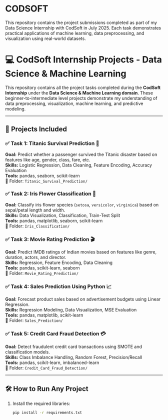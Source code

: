 # CODSOFT
This repository contains the project submissions completed as part of my Data Science Internship with CodSoft in July 2025. Each task demonstrates practical applications of machine learning, data preprocessing, and visualization using real-world datasets.
# 💻 CodSoft Internship Projects - Data Science & Machine Learning

This repository contains all the project tasks completed during the **CodSoft Internship** under the **Data Science & Machine Learning domain**. These beginner-to-intermediate level projects demonstrate my understanding of data preprocessing, visualization, machine learning, and predictive modeling.

---

## 📌 Projects Included

### ✅ Task 1: Titanic Survival Prediction 🚢
**Goal:** Predict whether a passenger survived the Titanic disaster based on features like age, gender, class, fare, etc.  
**Skills:** Logistic Regression, Data Cleaning, Feature Encoding, Accuracy Evaluation  
**Tools:** pandas, seaborn, scikit-learn  
📂 Folder: `Titanic_Survival_Prediction/`

### ✅ Task 2: Iris Flower Classification 🌸
**Goal:** Classify iris flower species (`setosa`, `versicolor`, `virginica`) based on sepal/petal length and width.  
**Skills:** Data Visualization, Classification, Train-Test Split  
**Tools:** pandas, matplotlib, seaborn, scikit-learn  
📂 Folder: `Iris_Classification/`

### ✅ Task 3: Movie Rating Prediction 🎬
**Goal:** Predict IMDB ratings of Indian movies based on features like genre, duration, actors, and director.  
**Skills:** Regression, Feature Encoding, Data Cleaning  
**Tools:** pandas, scikit-learn, seaborn  
📂 Folder: `Movie_Rating_Prediction/`

### ✅ Task 4: Sales Prediction Using Python 📈
**Goal:** Forecast product sales based on advertisement budgets using Linear Regression.  
**Skills:** Regression Modeling, Data Visualization, MSE Evaluation  
**Tools:** pandas, matplotlib, scikit-learn  
📂 Folder: `Sales_Prediction/`

### ✅ Task 5: Credit Card Fraud Detection 💳
**Goal:** Detect fraudulent credit card transactions using SMOTE and classification models.  
**Skills:** Class Imbalance Handling, Random Forest, Precision/Recall  
**Tools:** pandas, scikit-learn, imbalanced-learn  
📂 Folder: `Credit_Card_Fraud_Detection/`

---

## 🛠 How to Run Any Project

1. Install the required libraries:
   ```bash
   pip install -r requirements.txt
